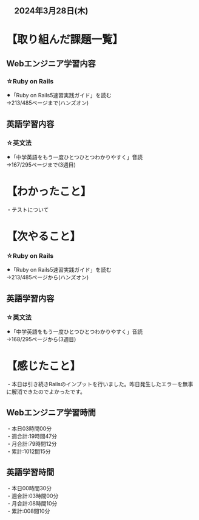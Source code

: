 ## 　2024年3月28日(木)
# 【取り組んだ課題一覧】
## Webエンジニア学習内容
### ☆Ruby on Rails
⚫︎「Ruby on Rails5速習実践ガイド」を読む<br>
→213/485ページまで(ハンズオン)<br>
## 英語学習内容
### ☆英文法
⚫︎「中学英語をもう一度ひとつひとつわかりやすく」音読<br>
→167/295ページまで(3週目)<br>
# 【わかったこと】
・テストについて<br>
# 【次やること】
### ☆Ruby on Rails
⚫︎「Ruby on Rails5速習実践ガイド」を読む<br>
→213/485ページから(ハンズオン)<br>
## 英語学習内容
### ☆英文法
⚫︎「中学英語をもう一度ひとつひとつわかりやすく」音読<br>
→168/295ページから(3週目)<br>
# 【感じたこと】
・本日は引き続きRailsのインプットを行いました。昨日発生したエラーを無事に解消できたのでよかったです。<br>
## Webエンジニア学習時間
・本日03時間00分<br>
・週合計:19時間47分<br>
・月合計:79時間12分<br>
・累計:1012間15分<br>
## 英語学習時間
・本日00時間30分<br>
・週合計:03時間00分<br>
・月合計:08時間10分<br>
・累計:008間10分<br>
